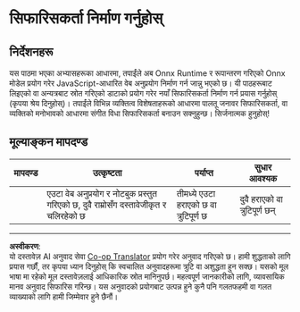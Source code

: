 <!--
CO_OP_TRANSLATOR_METADATA:
{
  "original_hash": "799ed651e2af0a7cad17c6268db11578",
  "translation_date": "2025-08-29T17:54:36+00:00",
  "source_file": "4-Classification/4-Applied/assignment.md",
  "language_code": "ne"
}
-->
# सिफारिसकर्ता निर्माण गर्नुहोस्

## निर्देशनहरू

यस पाठमा भएका अभ्यासहरूका आधारमा, तपाईंले अब Onnx Runtime र रूपान्तरण गरिएको Onnx मोडेल प्रयोग गरेर JavaScript-आधारित वेब अनुप्रयोग निर्माण गर्न जान्नु भएको छ। यी पाठहरूबाट लिइएको वा अन्यत्रबाट स्रोत गरिएको डाटाको प्रयोग गरेर नयाँ सिफारिसकर्ता निर्माण गर्न प्रयास गर्नुहोस् (कृपया श्रेय दिनुहोस्)। तपाईंले विभिन्न व्यक्तित्व विशेषताहरूको आधारमा पालतू जनावर सिफारिसकर्ता, वा व्यक्तिको मनोभावको आधारमा संगीत विधा सिफारिसकर्ता बनाउन सक्नुहुन्छ। सिर्जनात्मक हुनुहोस्!

## मूल्याङ्कन मापदण्ड

| मापदण्ड | उत्कृष्टता                                                              | पर्याप्त                              | सुधार आवश्यक                 |
| -------- | ---------------------------------------------------------------------- | ------------------------------------- | --------------------------------- |
|          | एउटा वेब अनुप्रयोग र नोटबुक प्रस्तुत गरिएको छ, दुवै राम्रोसँग दस्तावेजीकृत र चलिरहेको छ | तीमध्ये एउटा हराएको छ वा त्रुटिपूर्ण छ | दुवै हराएको वा त्रुटिपूर्ण छन् |

---

**अस्वीकरण**:  
यो दस्तावेज़ AI अनुवाद सेवा [Co-op Translator](https://github.com/Azure/co-op-translator) प्रयोग गरेर अनुवाद गरिएको छ। हामी शुद्धताको लागि प्रयास गर्छौं, तर कृपया ध्यान दिनुहोस् कि स्वचालित अनुवादहरूमा त्रुटि वा अशुद्धता हुन सक्छ। यसको मूल भाषा मा रहेको मूल दस्तावेज़लाई आधिकारिक स्रोत मानिनुपर्छ। महत्वपूर्ण जानकारीको लागि, व्यावसायिक मानव अनुवाद सिफारिस गरिन्छ। यस अनुवादको प्रयोगबाट उत्पन्न हुने कुनै पनि गलतफहमी वा गलत व्याख्याको लागि हामी जिम्मेवार हुने छैनौं।